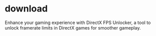 # download
Enhance your gaming experience with DirectX FPS Unlocker, a tool to unlock framerate limits in DirectX games for smoother gameplay.
